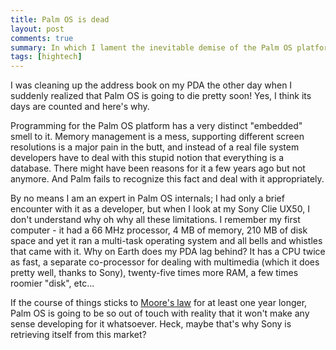 ```yaml
---
title: Palm OS is dead
layout: post
comments: true
summary: In which I lament the inevitable demise of the Palm OS platform.
tags: [hightech]
---
```


I was cleaning up the address book on my PDA the other day when I suddenly realized that Palm OS is going to die pretty soon! Yes, I think its days are counted and here's why.

Programming for the Palm OS platform has a very distinct "embedded" smell to it. Memory management is a mess, supporting different screen resolutions is a major pain in the butt, and instead of a real file system developers have to deal with this stupid notion that everything is a database. There might have been reasons for it a few years ago but not anymore. And Palm fails to recognize this fact and deal with it appropriately.

By no means I am an expert in Palm OS internals; I had only a brief encounter with it as a developer, but when I look at my Sony Clie UX50, I don't understand why oh why all these limitations. I remember my first computer - it had a 66 MHz processor, 4 MB of memory, 210 MB of disk space and yet it ran a multi-task operating system and all bells and whistles that came with it. Why on Earth does my PDA lag behind? It has a CPU twice as fast, a separate co-processor for dealing with multimedia (which it does pretty well, thanks to Sony), twenty-five times more RAM, a few times roomier "disk", etc...

If the course of things sticks to [Moore's law](http://en.wikipedia.org/wiki/Moore%27s_law) for at least one year longer, Palm OS is going to be so out of touch with reality that it won't make any sense developing for it whatsoever. Heck, maybe that's why Sony is retrieving itself from this market?
